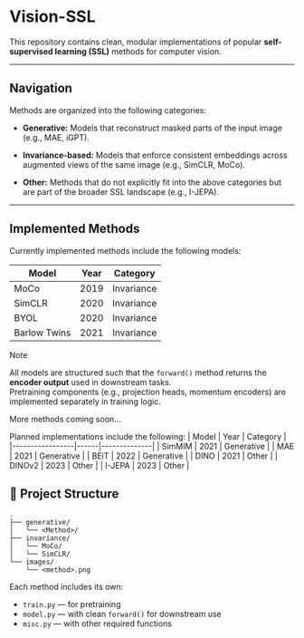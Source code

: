 # Vision-SSL
This repository contains clean, modular implementations of popular **self-supervised learning (SSL)** methods for computer vision.

---

## Navigation
Methods are organized into the following categories:

- **Generative:** Models that reconstruct masked parts of the input image (e.g., MAE, iGPT).

- **Invariance-based:** Models that enforce consistent embeddings across augmented views of the same image (e.g., SimCLR, MoCo).

- **Other:** Methods that do not explicitly fit into the above categories but are part of the broader SSL landscape (e.g., I-JEPA).


---

## Implemented Methods
Currently implemented methods include the following models:

| Model           | Year | Category     |
|-----------------|------|--------------|
| MoCo            | 2019 | Invariance   |
| SimCLR          | 2020 | Invariance   |
| BYOL            | 2020 | Invariance   |
| Barlow Twins    | 2021 | Invariance   |


> [!Note]  
> All models are structured such that the `forward()` method returns the **encoder output** used in downstream tasks.  
> Pretraining components (e.g., projection heads, momentum encoders) are implemented separately in training logic.

More methods coming soon...

Planned implementations include the following:
| Model           | Year | Category     |
|-----------------|------|--------------|
| SimMIM	      | 2021 | Generative   |
| MAE	          | 2021 | Generative   |
| BEiT	          | 2022 | Generative   |
| DINO	          | 2021 | Other        |
| DINOv2          | 2023 | Other        |
| I-JEPA	      | 2023 | Other        |

## 📁 Project Structure
```
. 
├── generative/ 
│   └── <Method>/ 
├── invariance/ 
│   └── MoCo/ 
│   └── SimCLR/ 
└── images/ 
    └── <method>.png
```

Each method includes its own:
- `train.py` — for pretraining  
- `model.py` — with clean `forward()` for downstream use  
- `misc.py` — with other required functions
